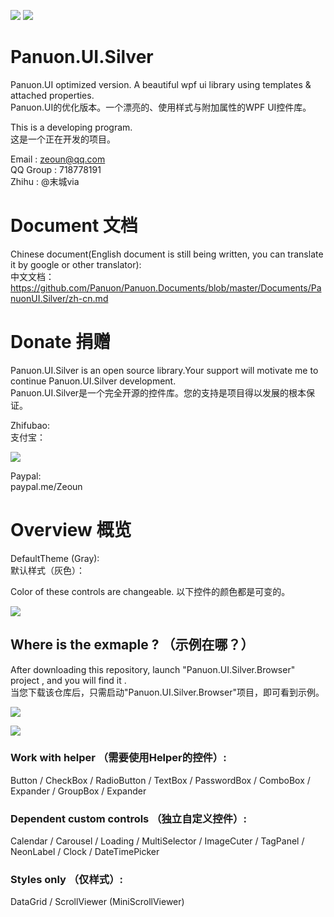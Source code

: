 <a href="https://996.icu" target='_blank'><img src="https://img.shields.io/badge/link-996.icu-red.svg"></a>
<a href="https://996.icu" target='_blank'><img src="https://camo.githubusercontent.com/8948ee9e753309fa3e978b3a0bdeda5a0c3f98ec/68747470733a2f2f696d672e736869656c64732e696f2f62616467652f2e6e65742d253345253344342e302d626c75652e737667"></a>

# Panuon.UI.Silver
Panuon.UI optimized version. A beautiful wpf ui library using templates &amp; attached properties.  
Panuon.UI的优化版本。一个漂亮的、使用样式与附加属性的WPF UI控件库。

This is a developing program.  
这是一个正在开发的项目。

Email : zeoun@qq.com  
QQ Group : 718778191  
Zhihu : @末城via

# Document 文档

Chinese document(English document is still being written, you can translate it by google or other translator):  
中文文档：  
https://github.com/Panuon/Panuon.Documents/blob/master/Documents/PanuonUI.Silver/zh-cn.md

# Donate  捐赠
Panuon.UI.Silver is an open source library.Your support will motivate me to continue Panuon.UI.Silver development.    
Panuon.UI.Silver是一个完全开源的控件库。您的支持是项目得以发展的根本保证。

Zhifubao:  
支付宝：

![](https://raw.githubusercontent.com/Ruris/Panuon.Documents/master/Resources/Global/zhifubao.jpg)

Paypal:  
paypal.me/Zeoun  


# Overview 概览

DefaultTheme (Gray):  
默认样式（灰色）：  

Color of these controls are changeable.
以下控件的颜色都是可变的。

![](https://raw.githubusercontent.com/Ruris/Panuon.Documents/master/Resources/Panuon.UI.Silver/overview.jpg)



## Where is the exmaple ? （示例在哪？）
After downloading this repository, launch "Panuon.UI.Silver.Browser" project , and you will find it .  
当您下载该仓库后，只需启动"Panuon.UI.Silver.Browser"项目，即可看到示例。

![](https://raw.githubusercontent.com/Ruris/Panuon.Documents/master/Resources/Panuon.UI.Silver/step1.png)

![](https://raw.githubusercontent.com/Ruris/Panuon.Documents/master/Resources/Panuon.UI.Silver/temp.jpg)
### Work with helper （需要使用Helper的控件）:
Button / CheckBox / RadioButton / TextBox / PasswordBox / ComboBox / Expander / GroupBox / Expander

### Dependent custom controls （独立自定义控件）:
Calendar / Carousel / Loading / MultiSelector / ImageCuter / TagPanel / NeonLabel / Clock / DateTimePicker

### Styles only （仅样式）:
DataGrid / ScrollViewer (MiniScrollViewer)


